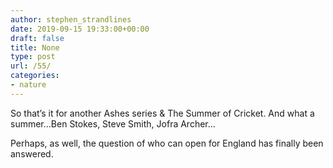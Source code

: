 ```yaml
---
author: stephen_strandlines
date: 2019-09-15 19:33:00+00:00
draft: false
title: None
type: post
url: /55/
categories:
- nature
---
```





So that’s it for another Ashes series & The Summer of Cricket. And what a summer…Ben Stokes, Steve Smith, Jofra Archer…







Perhaps, as well, the question of who can open for England has finally been answered.




